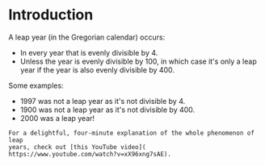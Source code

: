 # Introduction

A leap year (in the Gregorian calendar) occurs:

* In every year that is evenly divisible by 4.
* Unless the year is evenly divisible by 100, in which case it's only a leap
  year if the year is also evenly divisible by 400.

Some examples:

* 1997 was not a leap year as it's not divisible by 4.
* 1900 was not a leap year as it's not divisible by 400.
* 2000 was a leap year!

~~~~exercism/note
For a delightful, four-minute explanation of the whole phenomenon of leap
years, check out [this YouTube video](
https://www.youtube.com/watch?v=xX96xng7sAE).
~~~~
